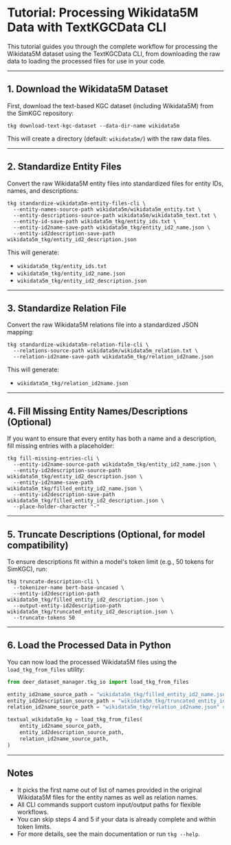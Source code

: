 # Tutorial: Processing Wikidata5M Data with TextKGCData CLI

This tutorial guides you through the complete workflow for processing the Wikidata5M dataset using the TextKGCData CLI, from downloading the raw data to loading the processed files for use in your code.

---

## 1. Download the Wikidata5M Dataset

First, download the text-based KGC dataset (including Wikidata5M) from the SimKGC repository:

```shell {.copy}
tkg download-text-kgc-dataset --data-dir-name wikidata5m
```

This will create a directory (default: `wikidata5m/`) with the raw data files.

---

## 2. Standardize Entity Files

Convert the raw Wikidata5M entity files into standardized files for entity IDs, names, and descriptions:

```shell {.copy}
tkg standardize-wikidata5m-entity-files-cli \
  --entity-names-source-path wikidata5m/wikidata5m_entity.txt \
  --entity-descriptions-source-path wikidata5m/wikidata5m_text.txt \
  --entity-id-save-path wikidata5m_tkg/entity_ids.txt \
  --entity-id2name-save-path wikidata5m_tkg/entity_id2_name.json \
  --entity-id2description-save-path wikidata5m_tkg/entity_id2_description.json
```

This will generate:
- `wikidata5m_tkg/entity_ids.txt`
- `wikidata5m_tkg/entity_id2_name.json`
- `wikidata5m_tkg/entity_id2_description.json`

---

## 3. Standardize Relation File

Convert the raw Wikidata5M relations file into a standardized JSON mapping:

```shell {.copy}
tkg standardize-wikidata5m-relation-file-cli \
  --relations-source-path wikidata5m/wikidata5m_relation.txt \
  --relation-id2name-save-path wikidata5m_tkg/relation_id2name.json
```

This will generate:
- `wikidata5m_tkg/relation_id2name.json`

---

## 4. Fill Missing Entity Names/Descriptions (Optional)

If you want to ensure that every entity has both a name and a description, fill missing entries with a placeholder:

```shell {.copy}
tkg fill-missing-entries-cli \
  --entity-id2name-source-path wikidata5m_tkg/entity_id2_name.json \
  --entity-id2description-source-path wikidata5m_tkg/entity_id2_description.json \
  --entity-id2name-save-path wikidata5m_tkg/filled_entity_id2_name.json \
  --entity-id2description-save-path wikidata5m_tkg/filled_entity_id2_description.json \
  --place-holder-character "-"
```

---

## 5. Truncate Descriptions (Optional, for model compatibility)

To ensure descriptions fit within a model's token limit (e.g., 50 tokens for SimKGC), run:

```shell {.copy}
tkg truncate-description-cli \
  --tokenizer-name bert-base-uncased \
  --entity-id2description-path wikidata5m_tkg/filled_entity_id2_description.json \
  --output-entity-id2description-path wikidata5m_tkg/truncated_entity_id2_description.json \
  --truncate-tokens 50
```

---

## 6. Load the Processed Data in Python

You can now load the processed Wikidata5M files using the `load_tkg_from_files` utility:

```python {.copy}
from deer_dataset_manager.tkg_io import load_tkg_from_files

entity_id2name_source_path = "wikidata5m_tkg/filled_entity_id2_name.json"  # Dict[str, str]
entity_id2description_source_path = "wikidata5m_tkg/truncated_entity_id2_description.json" # Dict[str, str]
relation_id2name_source_path = "wikidata5m_tkg/relation_id2name.json" # Dict[str, str]

textual_wikidata5m_kg = load_tkg_from_files(
    entity_id2name_source_path,
    entity_id2description_source_path,
    relation_id2name_source_path,
)
```

---

## Notes
- It picks the first name out of list of names provided in the original Wikidata5M files for the entity names as well as relation names.
- All CLI commands support custom input/output paths for flexible workflows.
- You can skip steps 4 and 5 if your data is already complete and within token limits.
- For more details, see the main documentation or run `tkg --help`.
